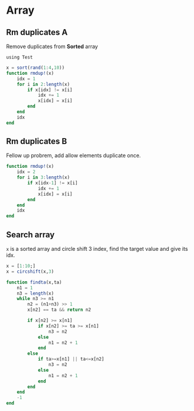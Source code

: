 # Array

## Rm duplicates A
Remove duplicates from **Sorted** array
```@setup abc
using Test
```
```julia
x = sort(rand(1:4,10))
function rmdup!(x)
    idx = 1
    for i in 2:length(x)
        if x[idx] != x[i]
            idx += 1
            x[idx] = x[i]
        end
    end
    idx
end
```

## Rm duplicates B
Fellow up probrem, add allow elements duplicate once.
```julia
function rmdup!(x)
    idx = 2
    for i in 3:length(x)
        if x[idx-1] != x[i]
            idx += 1
            x[idx] = x[i]
        end
    end
    idx
end
```

## Search array
`x` is a sorted array and circle shift 3 index, find the target value and give its idx.
```julia
x = [1:10;]
x = circshift(x,3)

function findta(x,ta)
    n1 = 1
    n3 = length(x)
    while n3 >= n1
        n2 = (n1+n3) >> 1
        x[n2] == ta && return n2

        if x[n2] >= x[n1]
            if x[n2] >= ta >= x[n1]
                n3 = n2
            else
                n1 = n2 + 1
            end
        else
            if ta>=x[n1] || ta<=x[n2]
                n3 = n2
            else
                n1 = n2 + 1
            end
        end
    end
    -1
end
```
